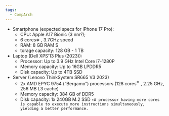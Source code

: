 ```yaml
---
tags:
  - CompArch
---
```

- Smartphone (expected specs for iPhone 17 Pro): 
	- CPU: Apple A17 Bionic (3 nm?); 
	- 6 cores∗ , 3.7GHz speed 
	- RAM: 8 GB RAM S
	- torage capacity: 128 GB - 1 TB 
- Laptop (Dell XPS’13 Plus (2023)):
	- Processor: Up to 3.9 GHz Intel Core i7-1280P 
	- Memory capacity: Up to 16GB LPDDR5 
	- Disk capacity: Up to 4TB SSD 
- Server (Lenovo ThinkSystem SR665 V3 2023) 
	- 2x AMD EPYC 9754 (”Bergamo”) processors (128 cores$^∗$ , 2.25 GHz, 256 MB L3 cache) 
	- Memory capacity: 384 GB of DDR5 
	- Disk capacity: 1x 240GB M.2 SSD 
	```∗A processor having more cores is capable to execute more instructions simultaneously, yielding a better performance.```

